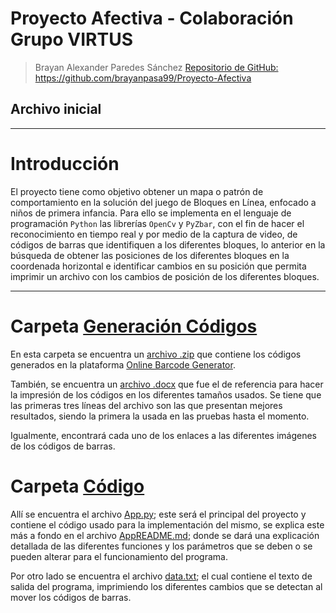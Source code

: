 # Proyecto Afectiva - Colaboración Grupo VIRTUS
> Brayan Alexander Paredes Sánchez
> [Repositorio de GitHub:](https://github.com/brayanpasa99/Proyecto-Afectiva "Repositorio GitHub") https://github.com/brayanpasa99/Proyecto-Afectiva

## Archivo inicial

---

# Introducción

El proyecto tiene como objetivo obtener un mapa o patrón de comportamiento en la solución del juego de Bloques en Línea, enfocado a niños de primera infancia. Para ello se implementa en el lenguaje de programación `Python` las librerías `OpenCv` y `PyZbar`, con el fin de hacer el reconocimiento en tiempo real y por medio de la captura de video, de códigos de barras que identifiquen a los diferentes bloques, lo anterior en la búsqueda de obtener las posiciones de los diferentes bloques en la coordenada horizontal e identificar cambios en su posición que permita imprimir un archivo con los cambios de posición de los diferentes bloques.

---

# Carpeta [Generación Códigos](https://github.com/brayanpasa99/Proyecto-Afectiva/tree/main/Generacion_codigos)

En esta carpeta se encuentra un [archivo .zip](https://github.com/brayanpasa99/Proyecto-Afectiva/blob/main/Generacion_codigos/barcodes.zip) que contiene los códigos generados en la plataforma [Online Barcode Generator](https://barcode.tec-it.com/es).

También, se encuentra un [archivo .docx](https://github.com/brayanpasa99/Proyecto-Afectiva/blob/main/Generacion_codigos/Codigos1a10.docx) que fue el de referencia para hacer la impresión de los códigos en los diferentes tamaños usados. Se tiene que las primeras tres líneas del archivo son las que presentan mejores resultados, siendo la primera la usada en las pruebas hasta el momento.

Igualmente, encontrará cada uno de los enlaces a las diferentes imágenes de los códigos de barras.

# Carpeta [Código](https://github.com/brayanpasa99/Proyecto-Afectiva/tree/main/Codigo)

Allí se encuentra el archivo [App.py](https://github.com/brayanpasa99/Proyecto-Afectiva/blob/main/App.py); este será el principal del proyecto y contiene el código usado para la implementación del mismo, se explica este más a fondo en el archivo [AppREADME.md](https://github.com/brayanpasa99/Proyecto-Afectiva/blob/main/AppREADME.md); donde se dará una explicación detallada de las diferentes funciones y los parámetros que se deben o se pueden alterar para el funcionamiento del programa.

Por otro lado se encuentra el archivo [data.txt](https://github.com/brayanpasa99/Proyecto-Afectiva/blob/main/data.txt); el cual contiene el texto de salida del programa, imprimiendo los diferentes cambios que se detectan al mover los códigos de barras.




